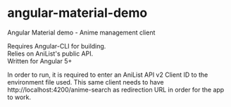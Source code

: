 # angular-material-demo
Angular Material demo - Anime management client

Requires Angular-CLI for building.  
Relies on AniList's public API.  
Written for Angular 5+

In order to run, it is required to enter an AniList API v2 Client ID to the environment file used.
This same client needs to have http://localhost:4200/anime-search as redirection URL in order for the app to work.
